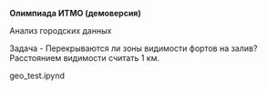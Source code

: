 
**Олимпиада ИТМО (демоверсия)**

Анализ городских данных


Задача - Перекрываются ли зоны видимости фортов на залив? Расстоянием видимости считать 1 км.

geo_test.ipynd 
